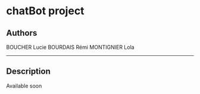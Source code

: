 # chatBot project

 ## Authors

BOUCHER Lucie
BOURDAIS Rémi
MONTIGNIER Lola

----
## Description

Available soon